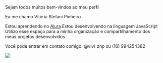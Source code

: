  Sejam todos muitos bem-vindos ao meu perfil 

Eu me chamo Vitória Stefani Pinheiro 

Estou aprendendo no [Alura](https://www.alura.com.br)
Estou desenvolvendo na linguagem JavaScript
Utilizo esse espaço para a minha organização e compartilhamento dos meus projetos desenvolvidos

Você pode entrar em contato comigo: @vivi_znp ou (16) 994254382

 ![](https://tenor.com/pt-BR/view/neyney-neymar-neymar-jr-neymar-da-silva-santos-júnior-footballer-gif-17799595)

